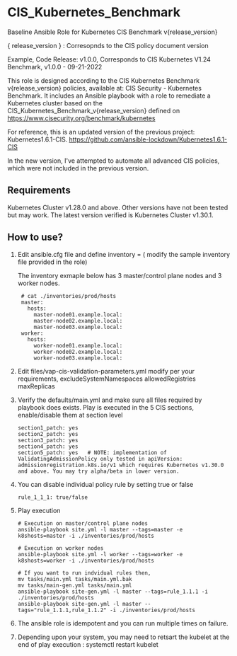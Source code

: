# CIS_Kubernetes_Benchmark

Baseline Ansible Role for Kubernetes CIS Benchmark v{release_version}

{ release_version } : Corresopnds to the CIS policy document version 

Example,
  Code Release: v1.0.0, Corresponds to CIS Kubernetes V1.24 Benchmark, v1.0.0 - 09-21-2022

This role is designed according to the CIS Kubernetes Benchmark v{release_version} policies, available at: CIS Security - Kubernetes Benchmark.
It includes an Ansible playbook with a role to remediate a Kubernetes cluster based on the CIS_Kubernetes_Benchmark_v{release_version} defined on https://www.cisecurity.org/benchmark/kubernetes

For reference, this is an updated version of the previous project: Kubernetes1.6.1-CIS. https://github.com/ansible-lockdown/Kubernetes1.6.1-CIS

In the new version, I've attempted to automate all advanced CIS policies, which were not included in the previous version.

Requirements
------------
Kubernetes Cluster v1.28.0 and above. Other versions have not been tested but may work. The latest version verified is Kubernetes Cluster v1.30.1.


How to use?
------------
1. Edit ansible.cfg file and define inventory = ( modify the sample inventory file provided in the role)

    The inventory exmaple below has 3 master/control plane nodes and 3 worker nodes.
   ```
    # cat ./inventories/prod/hosts
    master:
      hosts:
        master-node01.example.local:
        master-node02.example.local:
        master-node03.example.local:
    worker:
      hosts:
        worker-node01.example.local:
        worker-node02.example.local:
        worker-node03.example.local:
    ```

2. Edit files/vap-cis-validation-parameters.yml
   modify per your requirements,
     excludeSystemNamespaces
     allowedRegistries
     maxReplicas

3. Verify the defaults/main.yml and make sure all files required by playbook does exists.
   Play is executed in the 5 CIS sections, enable/disable them at section level
   ```
   section1_patch: yes
   section2_patch: yes
   section3_patch: yes
   section4_patch: yes
   section5_patch: yes   # NOTE: implementation of ValidatingAdmissionPolicy only tested in apiVersion: admissionregistration.k8s.io/v1 which requires Kubernetes v1.30.0 and above. You may try alpha/beta in lower version.
    ```

4. You can disable individual policy rule by setting true or false
   ```
   rule_1_1_1: true/false
   ```

5. Play execution
    ```
   # Execution on master/control plane nodes
   ansible-playbook site.yml -l master --tags=master -e k8shosts=master -i ./inventories/prod/hosts
   
   # Execution on worker nodes
   ansible-playbook site.yml -l worker --tags=worker -e k8shosts=worker -i ./inventories/prod/hosts

   # If you want to run indvidual rules then,
   mv tasks/main.yml tasks/main.yml.bak
   mv tasks/main-gen.yml tasks/main.yml
   ansible-playbook site-gen.yml -l master --tags=rule_1.1.1 -i ./inventories/prod/hosts
   ansible-playbook site-gen.yml -l master --tags="rule_1.1.1,rule_1.1.2" -i ./inventories/prod/hosts
    ```
6. The ansible role is idempotent and you can run multiple times on failure.
   
7. Depending upon your system, you may need to retsart the kubelet at the end of play execution : systemctl restart kubelet
   

